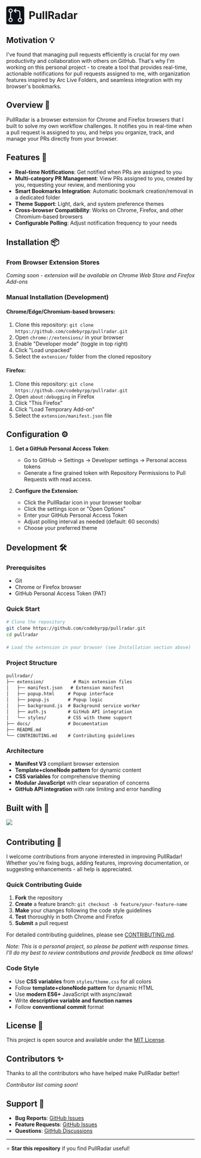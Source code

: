 <h1 style="display: flex; align-items: center; gap: 4px; margin-bottom: 8px; border-bottom: none;">
  <img
    src="./extension/icons/icon48.png"
    alt="PullRadar icon"
    id="header-icon"
  />
  <span style="margin-left: 8px">
    <strong>P</strong>ull<strong>R</strong>adar
  </span>
</h1>

## Motivation 💡

I've found that managing pull requests efficiently is crucial for my own productivity and collaboration with others on GitHub. That's why I'm working on this personal project - to create a tool that provides real-time, actionable notifications for pull requests assigned to me, with organization features inspired by Arc Live Folders, and seamless integration with my browser's bookmarks.

## Overview 📖

PullRadar is a browser extension for Chrome and Firefox browsers that I built to solve my own workflow challenges. It notifies you in real-time when a pull request is assigned to you, and helps you organize, track, and manage your PRs directly from your browser.

## Features 🚀

- **Real-time Notifications**: Get notified when PRs are assigned to you
- **Multi-category PR Management**: View PRs assigned to you, created by you, requesting your review, and mentioning you
- **Smart Bookmarks Integration**: Automatic bookmark creation/removal in a dedicated folder
- **Theme Support**: Light, dark, and system preference themes
- **Cross-browser Compatibility**: Works on Chrome, Firefox, and other Chromium-based browsers
- **Configurable Polling**: Adjust notification frequency to your needs

## Installation 📦

### From Browser Extension Stores

_Coming soon - extension will be available on Chrome Web Store and Firefox Add-ons_

### Manual Installation (Development)

#### Chrome/Edge/Chromium-based browsers:

1. Clone this repository: `git clone https://github.com/codebyrpp/pullradar.git`
2. Open `chrome://extensions/` in your browser
3. Enable "Developer mode" (toggle in top right)
4. Click "Load unpacked"
5. Select the `extension/` folder from the cloned repository

#### Firefox:

1. Clone this repository: `git clone https://github.com/codebyrpp/pullradar.git`
2. Open `about:debugging` in Firefox
3. Click "This Firefox"
4. Click "Load Temporary Add-on"
5. Select the `extension/manifest.json` file

## Configuration ⚙️

1. **Get a GitHub Personal Access Token**:

   - Go to GitHub → Settings → Developer settings → Personal access tokens
   - Generate a fine grained token with Repository Permissions to Pull Requests with read access.

2. **Configure the Extension**:
   - Click the PullRadar icon in your browser toolbar
   - Click the settings icon or "Open Options"
   - Enter your GitHub Personal Access Token
   - Adjust polling interval as needed (default: 60 seconds)
   - Choose your preferred theme

## Development 🛠️

### Prerequisites

- Git
- Chrome or Firefox browser
- GitHub Personal Access Token (PAT)

### Quick Start

```bash
# Clone the repository
git clone https://github.com/codebyrpp/pullradar.git
cd pullradar

# Load the extension in your browser (see Installation section above)
```

### Project Structure

```
pullradar/
├── extension/           # Main extension files
│   ├── manifest.json   # Extension manifest
│   ├── popup.html     # Popup interface
│   ├── popup.js       # Popup logic
│   ├── background.js  # Background service worker
│   ├── auth.js        # GitHub API integration
│   └── styles/        # CSS with theme support
├── docs/              # Documentation
├── README.md
└── CONTRIBUTING.md    # Contributing guidelines
```

### Architecture

- **Manifest V3** compliant browser extension
- **Template+cloneNode pattern** for dynamic content
- **CSS variables** for comprehensive theming
- **Modular JavaScript** with clear separation of concerns
- **GitHub API integration** with rate limiting and error handling

## Built with 💛

![](https://skillicons.dev/icons?i=js,html,css)

## Contributing 🤝

I welcome contributions from anyone interested in improving PullRadar! Whether you're fixing bugs, adding features, improving documentation, or suggesting enhancements - all help is appreciated.

### Quick Contributing Guide

1. **Fork** the repository
2. **Create** a feature branch: `git checkout -b feature/your-feature-name`
3. **Make** your changes following the code style guidelines
4. **Test** thoroughly in both Chrome and Firefox
5. **Submit** a pull request

For detailed contributing guidelines, please see [CONTRIBUTING.md](./CONTRIBUTING.md).

_Note: This is a personal project, so please be patient with response times. I'll do my best to review contributions and provide feedback as time allows!_

### Code Style

- Use **CSS variables** from `styles/theme.css` for all colors
- Follow **template+cloneNode pattern** for dynamic HTML
- Use **modern ES6+** JavaScript with async/await
- Write **descriptive variable and function names**
- Follow **conventional commit** format

## License 📄

This project is open source and available under the [MIT License](./LICENSE).

## Contributors ✨

Thanks to all the contributors who have helped make PullRadar better!

<!-- Contributors list will be automatically updated -->

_Contributor list coming soon!_

## Support 💬

- **Bug Reports**: [GitHub Issues](https://github.com/codebyrpp/pullradar/issues)
- **Feature Requests**: [GitHub Issues](https://github.com/codebyrpp/pullradar/issues)
- **Questions**: [GitHub Discussions](https://github.com/codebyrpp/pullradar/discussions)

---

⭐ **Star this repository** if you find PullRadar useful!
